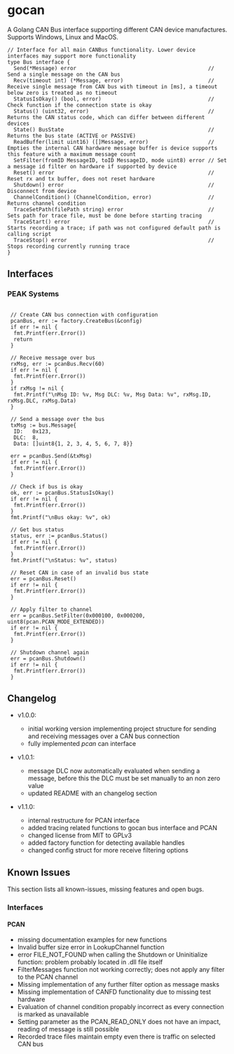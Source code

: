 # gocan

A Golang CAN Bus interface supporting different CAN device manufactures.
Supports Windows, Linux and MacOS.

```golang
// Interface for all main CANBus functionality. Lower device interfaces may support more functionality
type Bus interface {
  Send(*Message) error                                          // Send a single message on the CAN bus
  Recv(timeout int) (*Message, error)                           // Receive single message from CAN bus with timeout in [ms], a timeout below zero is treated as no timeout
  StatusIsOkay() (bool, error)                                  // Check function if the connection state is okay
  Status() (uint32, error)                                      // Returns the CAN status code, which can differ between different devices
  State() BusState                                              // Returns the bus state (ACTIVE or PASSIVE)
  ReadBuffer(limit uint16) ([]Message, error)                   // Empties the internal CAN hardware message buffer is device supports this feature with a maximum message count
  SetFilter(fromID MessageID, toID MessageID, mode uint8) error // Set a message id filter on hardware if supported by device
  Reset() error                                                 // Reset rx and tx buffer, does not reset hardware
  Shutdown() error                                              // Disconnect from device
  ChannelCondition() (ChannelCondition, error)                  // Returns channel condition
  TraceSetPath(filePath string) error                           // Sets path for trace file, must be done before starting tracing
  TraceStart() error                                            // Starts recording a trace; if path was not configured default path is calling script
  TraceStop() error                                             // Stops recording currently running trace
}
```

## Interfaces

### PEAK Systems

```golang

 // Create CAN bus connection with configuration
 pcanBus, err := factory.CreateBus(&config)
 if err != nil {
  fmt.Printf(err.Error())
  return
 }

 // Receive message over bus
 rxMsg, err := pcanBus.Recv(60)
 if err != nil {
  fmt.Printf(err.Error())
 }
 if rxMsg != nil {
  fmt.Printf("\nMsg ID: %v, Msg DLC: %v, Msg Data: %v", rxMsg.ID, rxMsg.DLC, rxMsg.Data)
 }

 // Send a message over the bus
 txMsg := bus.Message{
  ID:   0x123,
  DLC:  8,
  Data: []uint8{1, 2, 3, 4, 5, 6, 7, 8}}

 err = pcanBus.Send(&txMsg)
 if err != nil {
  fmt.Printf(err.Error())
 }

 // Check if bus is okay
 ok, err := pcanBus.StatusIsOkay()
 if err != nil {
  fmt.Printf(err.Error())
 }
 fmt.Printf("\nBus okay: %v", ok)

 // Get bus status
 status, err := pcanBus.Status()
 if err != nil {
  fmt.Printf(err.Error())
 }
 fmt.Printf("\nStatus: %v", status)

 // Reset CAN in case of an invalid bus state
 err = pcanBus.Reset()
 if err != nil {
  fmt.Printf(err.Error())
 }

 // Apply filter to channel
 err = pcanBus.SetFilter(0x000100, 0x000200, uint8(pcan.PCAN_MODE_EXTENDED))
 if err != nil {
  fmt.Printf(err.Error())
 }

 // Shutdown channel again
 err = pcanBus.Shutdown()
 if err != nil {
  fmt.Printf(err.Error())
 }

```

## Changelog

- v1.0.0:
  - initial working version implementing project structure for sending and receiving messages over a CAN bus connection
  - fully implemented *pcan* can interface

- v1.0.1:
  - message DLC now automatically evaluated when sending a message, before this the DLC must be set manually to an non zero value
  - updated README with an changelog section

- v1.1.0:
  - internal restructure for PCAN interface
  - added tracing related functions to gocan bus interface and PCAN
  - changed license from MIT to GPLv3
  - added factory function for detecting available handles
  - changed config struct for more receive filtering options 

## Known Issues

This section lists all known-issues, missing features and open bugs.

### Interfaces

#### PCAN

- missing documentation examples for new functions
- Invalid buffer size error in LookupChannel function
- error FILE_NOT_FOUND when calling the Shutdown or Uninitialize function: problem probably located in .dll file itself
- FilterMessages function not working correctly; does not apply any filter to the PCAN channel
- Missing implementation of any further filter option as message masks
- Missing implementation of CANFD functionality due to missing test hardware
- Evaluation of channel condition propably incorrect as every connection is marked as unavailable
- Setting parameter as the PCAN_READ_ONLY does not have an impact, reading of message is still possible
- Recorded trace files maintain empty even there is traffic on selected CAN bus
